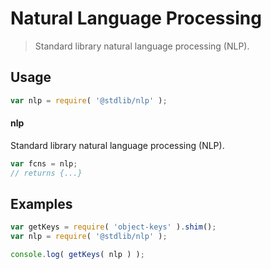 # Natural Language Processing

> Standard library natural language processing (NLP).


<section class="usage">

## Usage

``` javascript
var nlp = require( '@stdlib/nlp' );
```

#### nlp

Standard library natural language processing (NLP).

``` javascript
var fcns = nlp;
// returns {...}
```

<!-- </usage> -->


<section class="examples">

## Examples

<!-- TODO: better examples -->

``` javascript
var getKeys = require( 'object-keys' ).shim();
var nlp = require( '@stdlib/nlp' );

console.log( getKeys( nlp ) );
```

<!-- </examples> -->


<section class="links">

<!-- </links> -->
